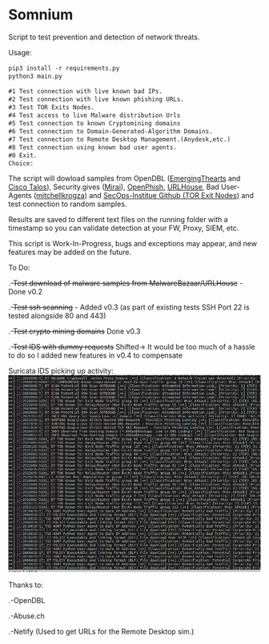 # Somnium
Script to test prevention and detection of network threats.

Usage:
```
pip3 install -r requirements.py
python3 main.py
```

```
#1 Test connection with live known bad IPs.
#2 Test connection with live known phishing URLs.
#3 Test TOR Exits Nodes.
#4 Test access to live Malware distribution Urls
#5 Test connection to known Cryptomining domains
#6 Test connection to Domain-Generated-Algorithm Domains.
#7 Test connection to Remote Desktop Management.(Anydesk,etc.)
#8 Test connection using known bad user agents.
#0 Exit.
Choice:
```

The script will dowload samples from OpenDBL ([EmergingThearts](http://opendbl.net/lists/etknown.list) and [Cisco Talos](http://opendbl.net/lists/talos.list)), Security.gives ([Mirai](https://mirai.security.gives/data/ip_list.txt)), [OpenPhish](https://openphish.com/feed.txt), [URLHouse](https://urlhaus.abuse.ch/browse/), Bad User-Agents ([mitchellkrogza](https://github.com/mitchellkrogza/nginx-ultimate-bad-bot-blocker)) and [SecOps-Institue Github (TOR Exit Nodes)](https://raw.githubusercontent.com/SecOps-Institute/Tor-IP-Addresses/master/tor-exit-nodes.lst) and test connection to random samples.

Results are saved to different text files on the running folder with a timestamp so you can validate detection at your FW, Proxy, SIEM, etc.

This script is Work-In-Progress, bugs and exceptions may appear, and new features may be added on the future.

To Do:

.-~~Test download of malware samples from MalwareBazaar/URLHouse~~ - Done v0.2

.-~~Test ssh scanning~~ - Added v0.3 (as part of existing tests SSH Port 22 is tested alongside 80 and 443)

.-~~Test crypto mining domains~~ Done v0.3

.-~~Test IDS with dummy requests~~ Shifted-> It would be too much of a hassle to do so I added new features in v0.4 to compensate

Suricata IDS picking up activity:
![Suricata](https://raw.githubusercontent.com/asluppiter/Somnium/main/IDS%20Log.png)


Thanks to:

.-OpenDBL

.-Abuse.ch

.-Netify (Used to get URLs for the Remote Desktop sim.)
